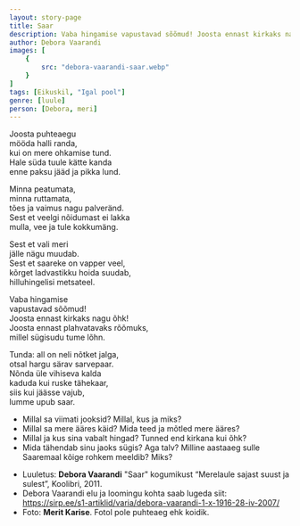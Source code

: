 ```yaml
---
layout: story-page
title: Saar
description: Vaba hingamise vapustavad sõõmud! Joosta ennast kirkaks nagu õhk!
author: Debora Vaarandi
images: [
    {
        src: "debora-vaarandi-saar.webp"
    }
]
tags: [Eikuskil, "Igal pool"]
genre: [luule]
person: [Debora, meri]
---
```



<!-- # {{$doc.title}} -->

Joosta puhteaegu \
mööda halli randa, \
kui on mere ohkamise tund.  \
Hale süda tuule kätte kanda \
enne paksu jääd ja pikka lund.

Minna peatumata, \
minna ruttamata, \
tões ja vaimus nagu palveränd. \
Sest et veelgi nõidumast ei lakka \
mulla, vee ja tule kokkumäng.

Sest et vali meri \
jälle nägu muudab. \
Sest et saareke on vapper veel, \
kõrget ladvastikku hoida suudab, \
hilluhingelisi metsateel.

Vaba hingamise \
vapustavad sõõmud! \
Joosta ennast kirkaks nagu õhk! \
Joosta ennast plahvatavaks rõõmuks, \
millel sügisudu tume lõhn.

Tunda: all on neli nõtket jalga, \
otsal hargu särav sarvepaar. \
Nõnda üle vihiseva kalda \
kaduda kui ruske tähekaar, \
siis kui jäässe vajub, \
lumme upub saar.

<story-author :author="author"></story-author>

<details-wrapper summary="Mis mõtted tekkisid?">

- Millal sa viimati jooksid? Millal, kus ja miks?
- Millal sa mere ääres käid? Mida teed ja mõtled mere ääres?
- Millal ja kus sina vabalt hingad? Tunned end kirkana kui õhk?
- Mida tähendab sinu jaoks sügis? Aga talv? Milline aastaaeg sulle Saaremaal kõige rohkem meeldib? Miks?

</details-wrapper>


<details-wrapper summary="Allikad" class="text-sm" icon="icon-park-outline:document-folder">

- Luuletus: **Debora Vaarandi** "Saar" kogumikust “Merelaule sajast suust ja sulest”, Koolibri, 2011.
- Debora Vaarandi elu ja loomingu kohta saab lugeda siit: https://sirp.ee/s1-artiklid/varia/debora-vaarandi-1-x-1916-28-iv-2007/
- Foto: **Merit Karise**. Fotol pole puhteaeg ehk koidik.

</details-wrapper>
